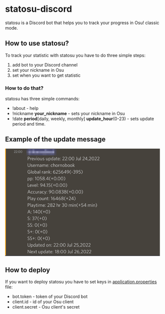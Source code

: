 # statosu-discord
statosu is a Discord bot that helps you to track your progress in Osu! classic mode.
## How to use statosu?
To track your statistic with statosu you have to do three simple steps:
1. add bot to your Discord channel
2. set your nickname in Osu
3. set when you want to get statistic
### How to do that?
statosu has three simple commands:
- !about - help
- !nickname **your_nickname** - sets your nickname in Osu
- !date **period**[daily, weekly, monthly] **update_hour**(0-23) - sets update period and time.
## Example of the update message
![](message_example.png)

## How to deploy
If you want to deploy statosu you have to set keys in [application.properties](src/main/resources/application.properties) file:
- bot.token - token of your Discord bot
- client.id - id of your Osu client
- client.secret - Osu client's secret 